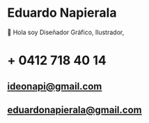 #  Eduardo Napierala
💫 Hola soy Diseñador Gráfico, Ilustrador, 
#  + 0412 718 40 14
##  ideonapi@gmail.com
##  eduardonapierala@gmail.com

